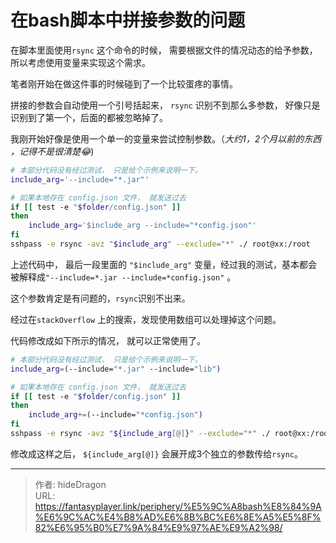 # 在bash脚本中拼接参数的问题


在脚本里面使用`rsync` 这个命令的时候， 需要根据文件的情况动态的给予参数，所以考虑使用变量来实现这个需求。  

笔者刚开始在做这件事的时候碰到了一个比较蛋疼的事情。

拼接的参数会自动使用一个引号括起来， `rsync` 识别不到那么多参数， 好像只是识别到了第一个，后面的都被忽略掉了。

我刚开始好像是使用一个单一的变量来尝试控制参数。（*大约1，2个月以前的东西​，记得不是很清楚:joy:*)

```bash
# 本部分代码没有经过测试， 只是给个示例来说明一下。
include_arg='--include="*.jar"'

# 如果本地存在 config.json 文件， 就发送过去
if [[ test -e "$folder/config.json" ]] 
then
	include_arg='$include_arg --include="*config.json"'
fi
sshpass -e rsync -avz "$include_arg" --exclude="*" ./ root@xx:/root
```

上述代码中， 最后一段里面的 `"$include_arg"` 变量，经过我的测试，基本都会被解释成`"--include=*.jar --include=*config.json"` 。

这个参数肯定是有问题的，`rsync`识别不出来。

经过在`stackOverflow` 上的搜索，发现使用数组可以处理掉这个问题。

代码修改成如下所示的情况， 就可以正常使用了。

```bash
# 本部分代码没有经过测试， 只是给个示例来说明一下。
include_arg=(--include="*.jar" --include="lib")

# 如果本地存在 config.json 文件， 就发送过去
if [[ test -e "$folder/config.json" ]] 
then
	include_arg+=(--include="*config.json")
fi
sshpass -e rsync -avz "${include_arg[@]}" --exclude="*" ./ root@xx:/root
```

修改成这样之后， `${include_arg[@]}` 会展开成3个独立的参数传给`rsync`。 

---

> 作者: hideDragon  
> URL: https://fantasyplayer.link/periphery/%E5%9C%A8bash%E8%84%9A%E6%9C%AC%E4%B8%AD%E6%8B%BC%E6%8E%A5%E5%8F%82%E6%95%B0%E7%9A%84%E9%97%AE%E9%A2%98/  

